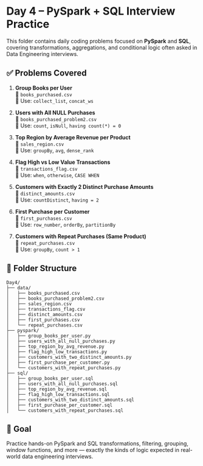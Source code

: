 


# Day 4 – PySpark + SQL Interview Practice

This folder contains daily coding problems focused on **PySpark** and **SQL**, covering transformations, aggregations, and conditional logic often asked in Data Engineering interviews.

## ✅ Problems Covered

1. **Group Books per User**  
   📄 `books_purchased.csv`  
   🧠 Use: `collect_list`, `concat_ws`

2. **Users with All NULL Purchases**  
   📄 `books_purchased_problem2.csv`  
   🧠 Use: `count`, `isNull`, `having count(*) = 0`

3. **Top Region by Average Revenue per Product**  
   📄 `sales_region.csv`  
   🧠 Use: `groupBy`, `avg`, `dense_rank`

4. **Flag High vs Low Value Transactions**  
   📄 `transactions_flag.csv`  
   🧠 Use: `when`, `otherwise`, `CASE WHEN`

5. **Customers with Exactly 2 Distinct Purchase Amounts**  
   📄 `distinct_amounts.csv`  
   🧠 Use: `countDistinct`, `having = 2`

6. **First Purchase per Customer**  
   📄 `first_purchases.csv`  
   🧠 Use: `row_number`, `orderBy`, `partitionBy`

7. **Customers with Repeat Purchases (Same Product)**  
   📄 `repeat_purchases.csv`  
   🧠 Use: `groupBy`, `count > 1`

## 📁 Folder Structure

```
Day4/
├── data/
│   ├── books_purchased.csv
│   ├── books_purchased_problem2.csv
│   ├── sales_region.csv
│   ├── transactions_flag.csv
│   ├── distinct_amounts.csv
│   ├── first_purchases.csv
│   └── repeat_purchases.csv
├── pyspark/
│   ├── group_books_per_user.py
│   ├── users_with_all_null_purchases.py
│   ├── top_region_by_avg_revenue.py
│   ├── flag_high_low_transactions.py
│   ├── customers_with_two_distinct_amounts.py
│   ├── first_purchase_per_customer.py
│   └── customers_with_repeat_purchases.py
├── sql/
│   ├── group_books_per_user.sql
│   ├── users_with_all_null_purchases.sql
│   ├── top_region_by_avg_revenue.sql
│   ├── flag_high_low_transactions.sql
│   ├── customers_with_two_distinct_amounts.sql
│   ├── first_purchase_per_customer.sql
│   └── customers_with_repeat_purchases.sql
```

## 🧠 Goal

Practice hands-on PySpark and SQL transformations, filtering, grouping, window functions, and more — exactly the kinds of logic expected in real-world data engineering interviews.
